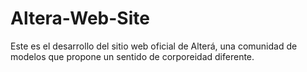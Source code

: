 # Altera-Web-Site
Este es el desarrollo del sitio web oficial de Alterá, una comunidad de modelos que propone un sentido de corporeidad diferente.
